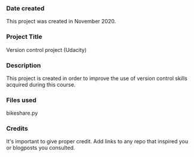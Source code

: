 ### Date created
This project was created in November 2020.

### Project Title
Version control project (Udacity)

### Description
This project is created in order to improve the use of version control skills acquired during this course.

### Files used
bikeshare.py

### Credits
It's important to give proper credit. Add links to any repo that inspired you or blogposts you consulted.
